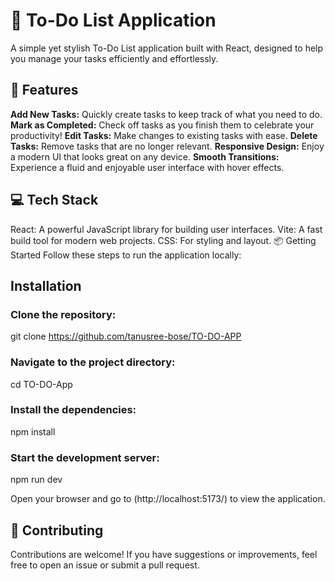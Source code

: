 # 🌟 To-Do List Application
A simple yet stylish To-Do List application built with React, designed to help you manage your tasks efficiently and effortlessly.


## 🚀 Features
**Add New Tasks:** Quickly create tasks to keep track of what you need to do.
**Mark as Completed:** Check off tasks as you finish them to celebrate your productivity!
**Edit Tasks:** Make changes to existing tasks with ease.
**Delete Tasks:** Remove tasks that are no longer relevant.
**Responsive Design:** Enjoy a modern UI that looks great on any device.
**Smooth Transitions:** Experience a fluid and enjoyable user interface with hover effects.


## 💻 Tech Stack
React: A powerful JavaScript library for building user interfaces.
Vite: A fast build tool for modern web projects.
CSS: For styling and layout.
📦 Getting Started
Follow these steps to run the application locally:

## Installation
### Clone the repository:

 git clone https://github.com/tanusree-bose/TO-DO-APP

### Navigate to the project directory:

cd TO-DO-App


### Install the dependencies:

 npm install


### Start the development server:

 npm run dev


 
Open your browser and go to (http://localhost:5173/) to view the application.

## 🌈 Contributing
Contributions are welcome! If you have suggestions or improvements, feel free to open an issue or submit a pull request.

